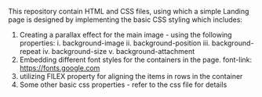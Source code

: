 This repository contain HTML and CSS files, using which a simple Landing page is designed by implementing the basic CSS styling which includes:

1. Creating a parallax effect for the main image - using the following properties:
   i. background-image
   ii. background-position
   iii. background-repeat
   iv. background-size
   v. background-attachment
2. Embedding different font styles for the containers in the page.
   font-link: https://fonts.google.com
3. utilizing FlLEX property for aligning the items in rows in the container
4. Some other basic css properties - refer to the css file for details 
